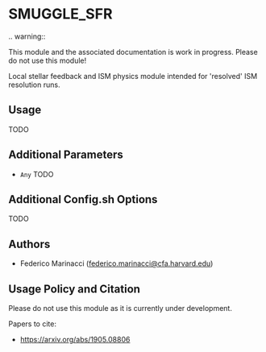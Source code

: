 SMUGGLE_SFR
===========

.. warning::

  This module and the associated documentation is work in progress. Please do not use this module!

Local stellar feedback and ISM physics module intended for 'resolved' ISM resolution runs.


Usage
-----

TODO

Additional Parameters
---------------------

* ``Any`` TODO

Additional Config.sh Options
----------------------------

TODO


Authors
-------

* Federico Marinacci (federico.marinacci@cfa.harvard.edu)


Usage Policy and Citation
-------------------------

Please do not use this module as it is currently under development.

Papers to cite:

* https://arxiv.org/abs/1905.08806

